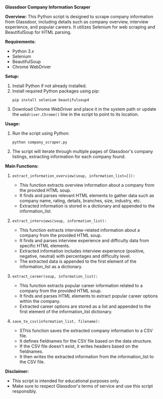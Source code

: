 **Glassdoor Company Information Scraper**

**Overview:**
This Python script is designed to scrape company information from Glassdoor, including details such as company overview, interview experience, and popular careers. It utilizes Selenium for web scraping and BeautifulSoup for HTML parsing.

**Requirements:**
- Python 3.x
- Selenium
- BeautifulSoup
- Chrome WebDriver

**Setup:**
1. Install Python if not already installed.
2. Install required Python packages using pip:
   ```
   pip install selenium beautifulsoup4
   ```
3. Download Chrome WebDriver and place it in the system path or update the `webdriver.Chrome()` line in the script to point to its location.

**Usage:**
1. Run the script using Python:
   ```
   python company_scraper.py
   ```
2. The script will iterate through multiple pages of Glassdoor's company listings, extracting information for each company found.

**Main Functions:**
1. `extract_information_overview(soup, information_list=[]):`
   - This function extracts overview information about a company from the provided HTML soup.
    - It finds and parses relevant HTML elements to gather data such as company name, rating, details, branches, size, industry, etc.
    - Extracted information is stored in a dictionary and appended to the information_list.

2. `extract_interviews(soup, information_list):`
   - This function extracts interview-related information about a company from the provided HTML soup.
    - It finds and parses interview experience and difficulty data from specific HTML elements.
    - Extracted information includes interview experience (positive, negative, neutral) with percentages and difficulty level.
    - The extracted data is appended to the first element of the information_list as a dictionary.

3. `extract_career(soup, information_list):`
   - This function extracts popular career information related to a company from the provided HTML soup.
    - It finds and parses HTML elements to extract popular career options within the company.
    - Extracted career options are stored as a list and appended to the first element of the information_list dictionary.

4. `save_to_csv(information_list, filename):`
   - SThis function saves the extracted company information to a CSV file.
    - It defines fieldnames for the CSV file based on the data structure.
    - If the CSV file doesn't exist, it writes headers based on the fieldnames.
    - It then writes the extracted information from the information_list to the CSV file.

**Disclaimer:**
- This script is intended for educational purposes only.
- Make sure to respect Glassdoor's terms of service and use this script responsibly.
